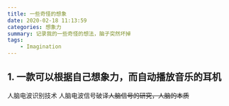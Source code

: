 ```yaml
---
title: 一些奇怪的想象
date: 2020-02-18 11:13:59
categories: 想象力
summary: 记录我的一些奇怪的想法，脑子突然坏掉
tags:
    - Imagination
---
```


## 1. 一款可以根据自己想象力，而自动播放音乐的耳机
人脑电波识别技术
人脑电波信号破译~~人脑信号的研究，人脑的本质~~

